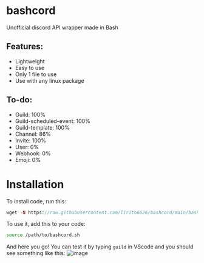 # bashcord
 Unofficial discord API wrapper made in Bash

## Features:
- Lightweight
- Easy to use
- Only 1 file to use
- Use with any linux package

## To-do:
- Guild: 100%
- Guild-scheduled-event: 100%
- Guild-template: 100%
- Channel: 86%
- Invite: 100%
- User: 0%
- Webhook: 0%
- Emoji: 0%
# Installation
To install code, run this:
```php
wget -N https://raw.githubusercontent.com/Tirito6626/bashcord/main/bashcord.sh
```
To use it, add this to your code:
```bash
source /path/to/bashcord.sh
```
And here you go! You can test it by typing `guild` in VScode and you should see something like this:
![image](https://github.com/Tirito6626/bashcord/assets/99983969/3a37ddae-7597-47ae-a2c9-3e94307ddb52)
